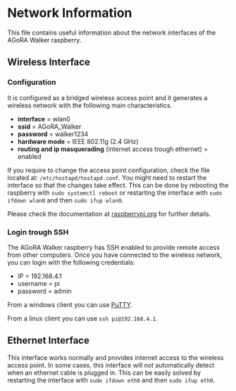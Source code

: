 # Network Information
This file contains useful information about the network interfaces of the AGoRA Walker raspberry.

## Wireless Interface

### Configuration
It is configured as a bridged wireless access point and it generates a wireless network with the following main characteristics. 

* **interface** = wlan0
* **ssid** = AGoRA_Walker
* **password** = walker1234
* **hardware mode** = IEEE 802.11g (2.4 GHz)
* **routing and ip masquerading** (internet access trough ethernet) = enabled

If you require to change the access point configuration, check the file located at: `/etc/hostapd/hostapd.conf`. You might need to restart the interface so that the changes take effect. This can be done by rebooting the raspberry with `sudo systemctl reboot` or restarting the interface with `sudo ifdown wlan0` and then `sudo ifup wlan0`.

Please check the documentation at [raspberrypi.org](https://www.raspberrypi.org/documentation/configuration/wireless/access-point-routed.md) for further details.

### Login trough SSH
The AGoRA Walker raspberry has SSH enabled to provide remote access from other computers. Once you have connected to the wireless network, you can login with the following credentials:

* IP = 192.168.4.1
* username = pi
* password = admin

From a windows client you can use [PuTTY](https://www.chiark.greenend.org.uk/~sgtatham/putty/latest.html).

From a linux client you can use `ssh pi@192.168.4.1`.

## Ethernet Interface
This interface works normally and provides internet access to the wireless access point. In some cases, this interface will not automatically detect when an ethernet cable is plugged in. This can be easily solved by restarting the interface with `sudo ifdown eth0` and then `sudo ifup eth0`.
